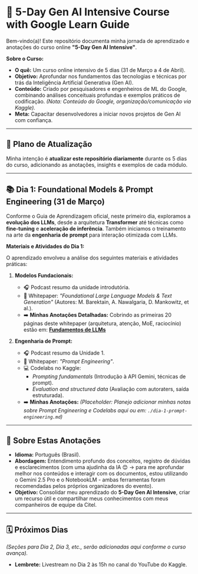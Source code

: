 # 🚀 5-Day Gen AI Intensive Course with Google Learn Guide

Bem-vindo(a)! Este repositório documenta minha jornada de aprendizado e anotações do curso online **"5-Day Gen AI Intensive"**. 

**Sobre o Curso:**
*   **O quê:** Um curso online intensivo de 5 dias (31 de Março a 4 de Abril).
*   **Objetivo:** Aprofundar nos fundamentos das tecnologias e técnicas por trás da Inteligência Artificial Generativa (Gen AI).
*   **Conteúdo:** Criado por pesquisadores e engenheiros de ML do Google, combinando análises conceituais profundas e exemplos práticos de codificação. *(Nota: Conteúdo do Google, organização/comunicação via Kaggle).*
*   **Meta:** Capacitar desenvolvedores a iniciar novos projetos de Gen AI com confiança.
---

## 📅 Plano de Atualização

Minha intenção é **atualizar este repositório diariamente** durante os 5 dias do curso, adicionando as anotações, insights e exemplos de cada módulo.

---

## 📚 Dia 1: Foundational Models & Prompt Engineering (31 de Março)

Conforme o Guia de Aprendizagem oficial, neste primeiro dia, exploramos a **evolução dos LLMs**, desde a arquitetura **Transformer** até técnicas como **fine-tuning** e **aceleração de inferência**. Também iniciamos o treinamento na arte da **engenharia de prompt** para interação otimizada com LLMs.

**Materiais e Atividades do Dia 1:**

O aprendizado envolveu a análise dos seguintes materiais e atividades práticas:

1.  **Modelos Fundacionais:**
    *   🎧 Podcast resumo da unidade introdutória.
    *   📖 Whitepaper: *"Foundational Large Language Models & Text Generation"* (Autores: M. Barektain, A. Nawalgaria, D. Mankowitz, et al.).
    *   ➡️ **Minhas Anotações Detalhadas:** Cobrindo as primeiras 20 páginas deste whitepaper (arquitetura, atenção, MoE, raciocínio) estão em: **[Fundamentos de LLMs](./dia-1-fundamentos-llm.md)**
    
2.  **Engenharia de Prompt:**
    *   🎧 Podcast resumo da Unidade 1.
    *   📖 Whitepaper: *"Prompt Engineering"*.
    *   💻 Codelabs no Kaggle:
        *   *Prompting fundamentals* (Introdução à API Gemini, técnicas de prompt).
        *   *Evaluation and structured data* (Avaliação com autoraters, saída estruturada).
    *   ➡️ **Minhas Anotações:** *(Placeholder: Planejo adicionar minhas notas sobre Prompt Engineering e Codelabs aqui ou em: `./dia-1-prompt-engineering.md`)*

---

## 📝 Sobre Estas Anotações

*   **Idioma:** Português (Brasil).
*   **Abordagem:** Entendimento profundo dos conceitos, registro de dúvidas e esclarecimentos (com uma ajudinha da IA 😊 -> para me aprofundar melhor nos conteúdos e interagir com os documentos, estou utilizando o Gemini 2.5 Pro e o NotebookLM - ambas ferramentas foram recomendadas pelos próprios organizadores do evento).
*   **Objetivo:** Consolidar meu aprendizado do **5-Day Gen AI Intensive**, criar um recurso útil e compartilhar meus conhecimentos com meus companheiros de equipe da Citel.

---

## 🗓️ Próximos Dias

*(Seções para Dia 2, Dia 3, etc., serão adicionadas aqui conforme o curso avança).*

*   **Lembrete:** Livestream no Dia 2 às 15h no canal do YouTube do Kaggle.
